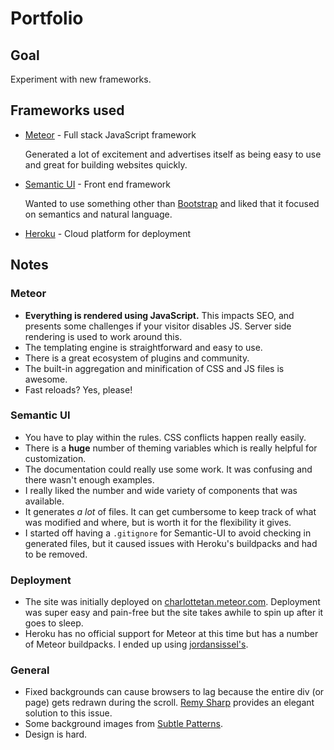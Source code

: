# Portfolio

## Goal

Experiment with new frameworks.

## Frameworks used

* [Meteor](https://www.meteor.com/) - Full stack JavaScript framework

  Generated a lot of excitement and advertises itself as being easy to use and great for building websites quickly.

* [Semantic UI](http://semantic-ui.com/) - Front end framework

  Wanted to use something other than [Bootstrap](http://getbootstrap.com/) and liked that it focused on semantics and natural language.

* [Heroku](https://www.heroku.com) - Cloud platform for deployment

## Notes

### Meteor
* **Everything is rendered using JavaScript.** This impacts SEO, and presents some challenges if your visitor disables JS. Server side rendering is used to work around this.
* The templating engine is straightforward and easy to use.
* There is a great ecosystem of plugins and community.
* The built-in aggregation and minification of CSS and JS files is awesome.
* Fast reloads? Yes, please!

### Semantic UI

* You have to play within the rules. CSS conflicts happen really easily.
* There is a **huge** number of theming variables which is really helpful for customization.
* The documentation could really use some work. It was confusing and there wasn't enough examples.
* I really liked the number and wide variety of components that was available.
* It generates *a lot* of files. It can get cumbersome to keep track of what was modified and where, but is worth it for the flexibility it gives.
* I started off having a `.gitignore` for Semantic-UI to avoid checking in generated files, but it caused issues with Heroku's buildpacks and had to be removed.

### Deployment
* The site was initially deployed on [charlottetan.meteor.com](http://charlottetan.meteor.com). Deployment was super easy and pain-free but the site takes awhile to spin up after it goes to sleep.
* Heroku has no official support for Meteor at this time but has a number of Meteor buildpacks. I ended up using [jordansissel's](https://elements.heroku.com/buildpacks/jordansissel/heroku-buildpack-meteor).

### General
* Fixed backgrounds can cause browsers to lag because the entire div (or page) gets redrawn during the scroll. [Remy Sharp](https://remysharp.com/2013/06/07/insights-into-rendering-performance) provides an elegant solution to this issue.
* Some background images from [Subtle Patterns](http://subtlepatterns.com/).
* Design is hard.
